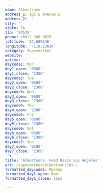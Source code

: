 ```yaml
---
name: Albertsons
address_1: 101 E Avenue E
address_2: ''
city: ''
state: CA
zip: '93535'
phone: (661) 948-9620
latitude: '34.689546'
longitude: '-118.13026'
category: Supermarket
website: ''
active: ''
daycode1: Mon
day1_open: '0600'
day1_close: '2300'
daycode2: Tue
day2_open: '0600'
day2_close: '2300'
daycode3: Wed
day3_open: '0600'
day3_close: '2300'
daycode4: Thu
day4_open: '2300'
daycode5: Fri
day5_open: '0600'
day5_close: '2300'
daycode6: Sat
day6_open: '0600'
day6_close: '2300'
daycode7: Sun
day7_open: '0600'
day7_close: '2300'
'': ''
title: 'Albertsons, Food Oasis Los Angeles'
uri: /supermarket/albertsons101-/
formatted_daycode1: Monday
formatted_day1_open: 6am
formatted_day1_close: 11pm

---
```

